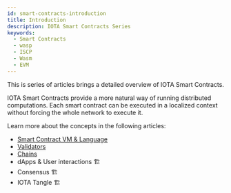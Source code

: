 ```yaml
---
id: smart-contracts-introduction
title: Introduction
description: IOTA Smart Contracts Series
keywords:
  - Smart Contracts
  - wasp
  - ISCP
  - Wasm
  - EVM
---
```


This is series of articles brings a detailed overview of IOTA Smart Contracts.

IOTA Smart Contracts provide a more natural way of running distributed computations. Each smart contract can be executed in a localized context without forcing the whole network to execute it.

Learn more about the concepts in the following articles:

- [Smart Contract VM & Language](02_VM-and-languages.md)
- [Validators](03_validators.md)
- [Chains](04_chains.md)
- dApps & User interactions 🏗
- Consensus 🏗
- IOTA Tangle 🏗
